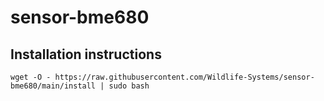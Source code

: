 # sensor-bme680

## Installation instructions
`wget -O - https://raw.githubusercontent.com/Wildlife-Systems/sensor-bme680/main/install | sudo bash`
